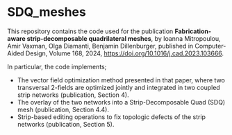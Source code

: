 # SDQ_meshes

This repository contains the code used for the publication **Fabrication-aware strip-decomposable quadrilateral meshes**, by Ioanna Mitropoulou, Amir Vaxman, Olga Diamanti, Benjamin Dillenburger, published in Computer-Aided Design, Volume 168, 2024, https://doi.org/10.1016/j.cad.2023.103666.

In particular, the code implements;
* The vector field optimization method presented in that paper, where two transversal 2-fields are optimized jointly and integrated in two coupled strip networks (publication, Section 4).
* The overlay of the two networks into a Strip-Decomposable Quad (SDQ) mesh (publication, Section 4.4).
* Strip-based editing operations to fix topologic defects of the strip networks (publication, Section 5).

 
